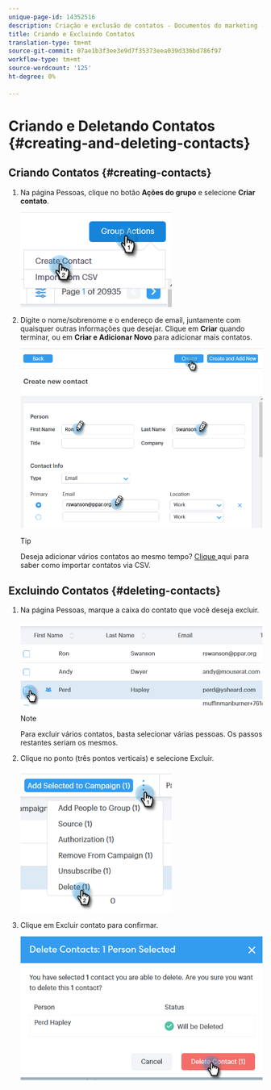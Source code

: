 ```yaml
---
unique-page-id: 14352516
description: Criação e exclusão de contatos - Documentos do marketing - Documentação do produto
title: Criando e Excluindo Contatos
translation-type: tm+mt
source-git-commit: 07ae1b3f3ee3e9d7f35373eea039d336bd786f97
workflow-type: tm+mt
source-wordcount: '125'
ht-degree: 0%

---
```



# Criando e Deletando Contatos {#creating-and-deleting-contacts}

## Criando Contatos {#creating-contacts}

1. Na página Pessoas, clique no botão **Ações do grupo** e selecione **Criar contato**.

   ![](assets/one-2.png)

1. Digite o nome/sobrenome e o endereço de email, juntamente com quaisquer outras informações que desejar. Clique em **Criar** quando terminar, ou em **Criar e Adicionar Novo** para adicionar mais contatos.

   ![](assets/two-2.png)

   >[!TIP]
   >
   >Deseja adicionar vários contatos ao mesmo tempo? [Clique ](http://docs.marketo.com/x/VADb) aqui para saber como importar contatos via CSV.

## Excluindo Contatos {#deleting-contacts}

1. Na página Pessoas, marque a caixa do contato que você deseja excluir.

   ![](assets/three-2.png)

   >[!NOTE]
   >
   >Para excluir vários contatos, basta selecionar várias pessoas. Os passos restantes seriam os mesmos.

1. Clique no ponto (três pontos verticais) e selecione Excluir.

   ![](assets/four-2.png)

1. Clique em Excluir contato para confirmar.

   ![](assets/five-2.png)
